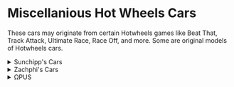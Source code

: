 # Miscellanious Hot Wheels Cars
These cars may originate from certain Hotwheels games like Beat That, Track Attack, Ultimate Race, Race Off, and more. Some are original models of Hotwheels cars.

<details>
  <summary>Sunchipp's Cars</summary>
  
  * [Misc] Creeper
  * [Misc] Radio Flyer (Sunchipp) <br>
  * [Misc] Rollcage (Sunchipp) <br>
  * [Misc] Speedblaster (Sunchipp) (Updated window, added interior, new wheels and rotation jets added) <br>
  * [Misc] Tow Jam (Sunchipp) (Rotation Thrusters Added) (Fixed wheel bug) <br>
  * [Misc] Way 2 Fast (Sunchipp) <br>
  * [Misc] Radar Ranger (Sunchipp) <br>
  * [Misc] Open Fire (Sunchipp) <br>
  * [Misc] Treadator (Sunchipp) <br>
  * [Misc] Ocelot (Sunchipp) <br>
  * [Misc] Slideout (Sunchipp) <br>
  * [Misc] Sol-Aire CX4 (Sunchipp)
  * [Misc] VW Drag Bus (Sunchipp) <br>
  * [Misc] Silhouette <br>
</details>
<details>
  <summary>Zachphi's Cars</summary>
  
  * hwu-rodgerdodger
</details>
<details>
  <summary>ΩPUS</summary>
  
  * [Misc] Phantasm
  * [Misc] Rogue Hog
</details>
